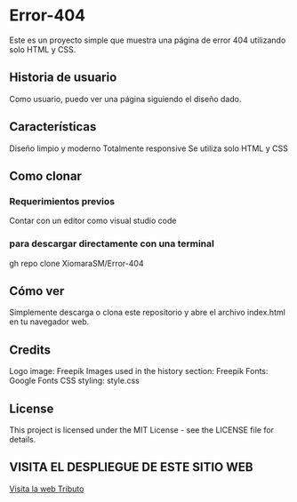 # Error-404
Este es un proyecto simple que muestra una página de error 404 utilizando solo HTML y CSS.
## Historia de usuario
Como usuario, puedo ver una página siguiendo el diseño dado.
## Características
Diseño limpio y moderno
Totalmente responsive
Se utiliza solo HTML y CSS
## Como clonar 
### Requerimientos previos
Contar con un editor como visual studio code
### para descargar directamente con una terminal
gh repo clone XiomaraSM/Error-404
## Cómo ver
Simplemente descarga o clona este repositorio y abre el archivo index.html en tu navegador web.
## Credits
Logo image: Freepik
Images used in the history section: Freepik
Fonts: Google Fonts
CSS styling: style.css

## License
This project is licensed under the MIT License - see the LICENSE file for details.

## VISITA EL DESPLIEGUE DE ESTE SITIO WEB 
[Visita la web Tributo](https://web-error-404.netlify.app/)
